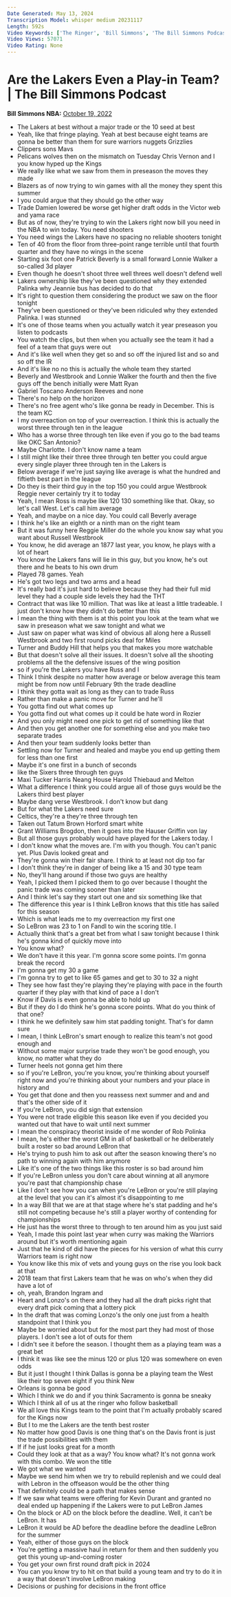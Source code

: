 ```yaml
---
Date Generated: May 13, 2024
Transcription Model: whisper medium 20231117
Length: 592s
Video Keywords: ['The Ringer', 'Bill Simmons', 'The Bill Simmons Podcast', 'NBA Podcast', 'Basketball Podcast', 'NBA News', 'NBA Games', 'Los Angeles Lakers', 'Lakers Basketball', 'LeBron James', 'Anthony Davis', 'Russell Westbrook', 'Lonnie Walker', 'Patrick Beverley', 'Myles Turner', 'Buddy Hield', 'Golden State Warriors', 'Stephen Curry', 'Draymond Green']
Video Views: 57071
Video Rating: None
---
```


# Are the Lakers Even a Play-in Team? | The Bill Simmons Podcast
**Bill Simmons NBA:** [October 19, 2022](https://www.youtube.com/watch?v=Jv4reqay-Nk)
*  The Lakers at best without a major trade or the 10 seed at best
*  Yeah, like that fringe playing. Yeah at best because eight teams are gonna be better than them for sure warriors nuggets Grizzlies
*  Clippers sons Mavs
*  Pelicans wolves then on the mismatch on Tuesday Chris Vernon and I you know hyped up the Kings
*  We really like what we saw from them in preseason the moves they made
*  Blazers as of now trying to win games with all the money they spent this summer
*  I you could argue that they should go the other way
*  Trade Damien lowered be worse get higher draft odds in the Victor web and yama race
*  But as of now, they're trying to win the Lakers right now bill you need in the NBA to win today. You need shooters
*  You need wings the Lakers have no spacing no reliable shooters tonight
*  Ten of 40 from the floor from three-point range terrible until that fourth quarter and they have no wings in the scene
*  Starting six foot one Patrick Beverly is a small forward Lonnie Walker a so-called 3d player
*  Even though he doesn't shoot three well threes well doesn't defend well
*  Lakers ownership like they've been questioned why they extended Palinka why Jeannie bus has decided to do that
*  It's right to question them considering the product we saw on the floor tonight
*  They've been questioned or they've been ridiculed why they extended Palinka. I was stunned
*  It's one of those teams when you actually watch it year preseason you listen to podcasts
*  You watch the clips, but then when you actually see the team it had a feel of a team that guys were out
*  And it's like well when they get so and so off the injured list and so and so off the IR
*  And it's like no no this is actually the whole team they started
*  Beverly and Westbrook and Lonnie Walker the fourth and then the five guys off the bench initially were Matt Ryan
*  Gabriel Toscano Anderson Reeves and none
*  There's no help on the horizon
*  There's no free agent who's like gonna be ready in December. This is the team KC
*  I my overreaction on top of your overreaction. I think this is actually the worst three through ten in the league
*  Who has a worse three through ten like even if you go to the bad teams like OKC San Antonio?
*  Maybe Charlotte. I don't know name a team
*  I still might like their three three through ten better you could argue every single player three through ten in the Lakers is
*  Below average if we're just saying like average is what the hundred and fiftieth best part in the league
*  Do they is their third guy in the top 150 you could argue Westbrook Reggie never certainly try it to today
*  Yeah, I mean Ross is maybe like 120 130 something like that. Okay, so let's call West. Let's call him average
*  Yeah, and maybe on a nice day. You could call Beverly average
*  I think he's like an eighth or a ninth man on the right team
*  But it was funny here Reggie Miller do the whole you know say what you want about Russell Westbrook
*  You know, he did average an 1877 last year, you know, he plays with a lot of heart
*  You know the Lakers fans will lie in this guy, but you know, he's out there and he beats to his own drum
*  Played 78 games. Yeah
*  He's got two legs and two arms and a head
*  It's really bad it's just hard to believe because they had their full mid level they had a couple side levels they had the THT
*  Contract that was like 10 million. That was like at least a little tradeable. I just don't know how they didn't do better than this
*  I mean the thing with them is at this point you look at the team what we saw in preseason what we saw tonight and what we
*  Just saw on paper what was kind of obvious all along here a Russell Westbrook and two first round picks deal for Miles
*  Turner and Buddy Hill that helps you that makes you more watchable
*  But that doesn't solve all their issues. It doesn't solve all the shooting problems all the the defensive issues of the wing position
*  so if you're the Lakers you have Russ and I
*  Think I think despite no matter how average or below average this team might be from now until February 9th the trade deadline
*  I think they gotta wait as long as they can to trade Russ
*  Rather than make a panic move for Turner and he'll
*  You gotta find out what comes up
*  You gotta find out what comes up it could be hate word in Rozier
*  And you only might need one pick to get rid of something like that
*  And then you get another one for something else and you make two separate trades
*  And then your team suddenly looks better than
*  Settling now for Turner and healed and maybe you end up getting them for less than one first
*  Maybe it's one first in a bunch of seconds
*  like the Sixers three through ten guys
*  Maxi Tucker Harris Neang House Harold Thiebaud and Melton
*  What a difference I think you could argue all of those guys would be the Lakers third best player
*  Maybe dang verse Westbrook. I don't know but dang
*  But for what the Lakers need sure
*  Celtics, they're a they're three through ten
*  Taken out Tatum Brown Horford smart white
*  Grant Williams Brogdon, then it goes into the Hauser Griffin von lay
*  But all those guys probably would have played for the Lakers today. I
*  I don't know what the moves are. I'm with you though. You can't panic yet. Plus Davis looked great and
*  They're gonna win their fair share. I think to at least not dip too far
*  I don't think they're in danger of being like a 15 and 30 type team
*  No, they'll hang around if those two guys are healthy
*  Yeah, I picked them I picked them to go over because I thought the panic trade was coming sooner than later
*  And I think let's say they start out one and six something like that
*  The difference this year is I think LeBron knows that this title has sailed for this season
*  Which is what leads me to my overreaction my first one
*  So LeBron was 23 to 1 on Fandl to win the scoring title. I
*  Actually think that's a great bet from what I saw tonight because I think he's gonna kind of quickly move into
*  You know what?
*  We don't have it this year. I'm gonna score some points. I'm gonna break the record
*  I'm gonna get my 30 a game
*  I'm gonna try to get to like 65 games and get to 30 to 32 a night
*  They see how fast they're playing they're playing with pace in the fourth quarter if they play with that kind of pace a I don't
*  Know if Davis is even gonna be able to hold up
*  But if they do I do think he's gonna score points. What do you think of that one?
*  I think he we definitely saw him stat padding tonight. That's for damn sure
*  I mean, I think LeBron's smart enough to realize this team's not good enough and
*  Without some major surprise trade they won't be good enough, you know, no matter what they do
*  Turner heels not gonna get him there
*  so if you're LeBron, you're you know, you're thinking about yourself right now and you're thinking about your numbers and your place in history and
*  You get that done and then you reassess next summer and and and that's the other side of it
*  If you're LeBron, you did sign that extension
*  You were not trade eligible this season like even if you decided you wanted out that have to wait until next summer
*  I mean the conspiracy theorist inside of me wonder of Rob Polinka
*  I mean, he's either the worst GM in all of basketball or he deliberately built a roster so bad around LeBron that
*  He's trying to push him to ask out after the season knowing there's no path to winning again with him anymore
*  Like it's one of the two things like this roster is so bad around him
*  If you're LeBron unless you don't care about winning at all anymore you're past that championship chase
*  Like I don't see how you can when you're LeBron or you're still playing at the level that you can it's almost it's disappointing to me
*  In a way Bill that we are at that stage where he's stat padding and he's still not competing because he's still a player worthy of contending for championships
*  He just has the worst three to through to ten around him as you just said
*  Yeah, I made this point last year when curry was making the Warriors around but it's worth mentioning again
*  Just that he kind of did have the pieces for his version of what this curry Warriors team is right now
*  You know like this mix of vets and young guys on the rise you look back at that
*  2018 team that first Lakers team that he was on who's when they did have a lot of
*  oh, yeah, Brandon Ingram and
*  Heart and Lonzo's on there and they had all the draft picks right that every draft pick coming that a lottery pick
*  In the draft that was coming Lonzo's the only one just from a health standpoint that I think you
*  Maybe be worried about but for the most part they had most of those players. I don't see a lot of outs for them
*  I didn't see it before the season. I thought them as a playing team was a great bet
*  I think it was like see the minus 120 or plus 120 was somewhere on even odds
*  But it just I thought I think Dallas is gonna be a playing team the West like their top seven eight if you think New
*  Orleans is gonna be good
*  Which I think we do and if you think Sacramento is gonna be sneaky
*  Which I think all of us at the ringer who follow basketball
*  We all love this Kings team to the point that I'm actually probably scared for the Kings now
*  But I to me the Lakers are the tenth best roster
*  No matter how good Davis is one thing that's on the Davis front is just the trade possibilities with them
*  If if he just looks great for a month
*  Could they look at that as a way? You know what? It's not gonna work with this combo. We won the title
*  We got what we wanted
*  Maybe we send him when we try to rebuild replenish and we could deal with Lebron in the offseason would be the other thing
*  That definitely could be a path that makes sense
*  If we saw what teams were offering for Kevin Durant and granted no deal ended up happening if the Lakers were to put LeBron James
*  On the block or AD on the block before the deadline. Well, it can't be LeBron. It has
*  LeBron it would be AD before the deadline before the deadline LeBron for the summer
*  Yeah, either of those guys on the block
*  You're getting a massive haul in return for them and then suddenly you get this young up-and-coming roster
*  You get your own first round draft pick in 2024
*  You can you know try to hit on that build a young team and try to do it in a way that doesn't involve LeBron making
*  Decisions or pushing for decisions in the front office
